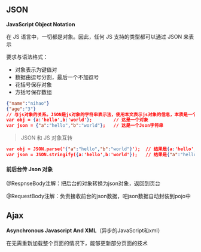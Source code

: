 ## JSON

**JavaScript Object Notation**

在 JS 语言中，一切都是对象。因此，任何 JS 支持的类型都可以通过 JSON 来表示

要求与语法格式：

- 对象表示为键值对
- 数据由逗号分割，最后一个不加逗号
- 花括号保存对象
- 方括号保存数组

~~~json
{"name":"nihao"}
{"age":"3"}
// 与js对象的关系。JSON是js对象的字符串表示法，使用本文表示js对象的信息，本质是一个字符串
var obj = {a:'hello',b:'world'};		// 这是一个对象
var json = {"a":"hello","b":"world"};	// 这是一个Json字符串
~~~

> JSON 和 JS 对象互转

~~~json
var obj = JSON.parse('{"a":"hello","b":"world"}');	// 结果是{a:'hello',b:'world'}
var json = JSON.stringify({a:'hello',b:'world'});	// 结果是{"a":"hello","b":"world"}
~~~

#### 前后台传 Json 对象

@RespnseBody注解：把后台的对象转换为json对象，返回到页台

@RequestBody注解：负责接收前台的json数据，吧json数据自动封装到pojo中

## Ajax

**Asynchronous Javascript And XML**（异步的JavaScript和xml）

在无需重新加载整个页面的情况下，能够更新部分页面的技术

